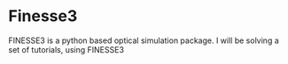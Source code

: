# Finesse3
FINESSE3 is a python based optical simulation package.
I will be solving a set of tutorials, using FINESSE3
